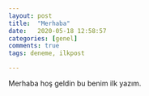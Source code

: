 ```yaml
---
layout: post
title:  "Merhaba"
date:   2020-05-18 12:58:57
categories: [genel]
comments: true
tags: deneme, ilkpost

---
```

Merhaba hoş geldin bu benim ilk yazım.

<!--more-->
<!--stackedit_data:
eyJoaXN0b3J5IjpbNzI5NDEyNDAxXX0=
-->